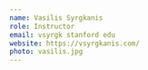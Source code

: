 ```yaml
---
name: Vasilis Syrgkanis
role: Instructor
email: vsyrgk stanford edu
website: https://vsyrgkanis.com/
photo: vasilis.jpg
---
```

